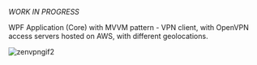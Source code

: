 *WORK IN PROGRESS*

WPF Application (Core) with MVVM pattern - VPN client, with OpenVPN access servers hosted on AWS, with different geolocations.

![zenvpngif2](https://user-images.githubusercontent.com/91784084/174562572-baea15df-7c0a-4b9a-9d2e-71cac5a94f32.gif)
